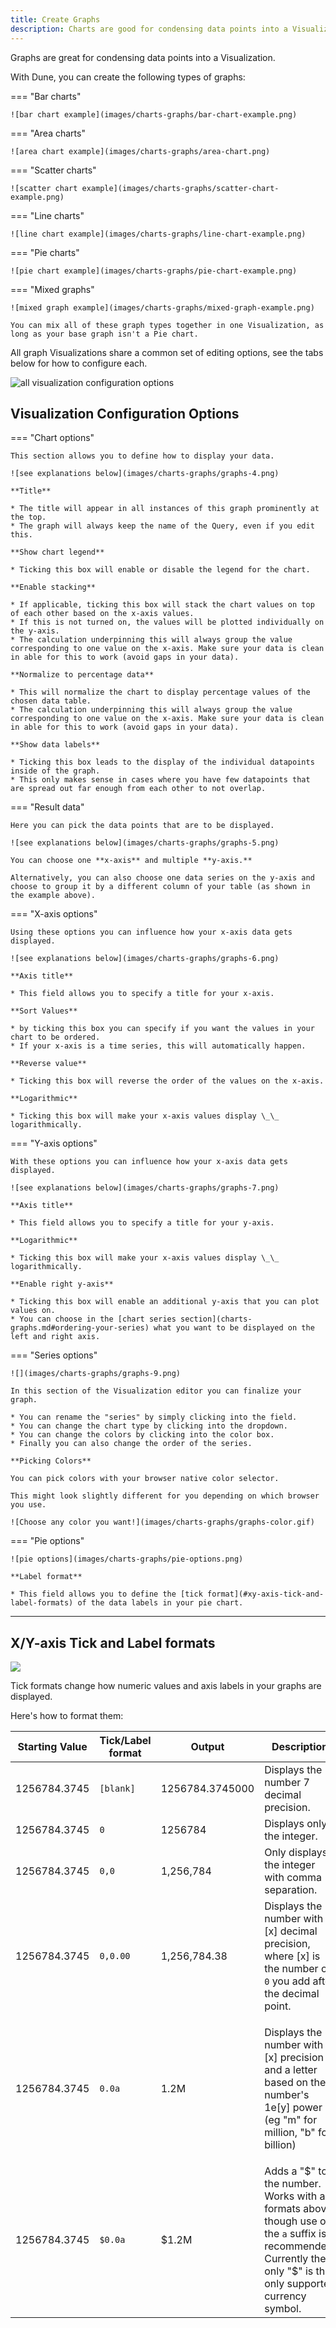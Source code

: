 ```yaml
---
title: Create Graphs
description: Charts are good for condensing data points into a Visualization. Learn how to make them here!
---
```


Graphs are great for condensing data points into a Visualization.

With Dune, you can create the following types of graphs:

=== "Bar charts"

    ![bar chart example](images/charts-graphs/bar-chart-example.png)

=== "Area charts"

    ![area chart example](images/charts-graphs/area-chart.png)

=== "Scatter charts"

    ![scatter chart example](images/charts-graphs/scatter-chart-example.png)

=== "Line charts"

    ![line chart example](images/charts-graphs/line-chart-example.png)

=== "Pie charts"

    ![pie chart example](images/charts-graphs/pie-chart-example.png)

=== "Mixed graphs"

    ![mixed graph example](images/charts-graphs/mixed-graph-example.png)

    You can mix all of these graph types together in one Visualization, as long as your base graph isn't a Pie chart.

All graph Visualizations share a common set of editing options, see the tabs below for how to configure each.

![all visualization configuration options](images/charts-graphs/all-visualization-configuration-options.png)

## Visualization Configuration Options

=== "Chart options"

    This section allows you to define how to display your data.

    ![see explanations below](images/charts-graphs/graphs-4.png)

    **Title**

    * The title will appear in all instances of this graph prominently at the top.
    * The graph will always keep the name of the Query, even if you edit this.

    **Show chart legend**

    * Ticking this box will enable or disable the legend for the chart.

    **Enable stacking**

    * If applicable, ticking this box will stack the chart values on top of each other based on the x-axis values.
    * If this is not turned on, the values will be plotted individually on the y-axis.
    * The calculation underpinning this will always group the value corresponding to one value on the x-axis. Make sure your data is clean in able for this to work (avoid gaps in your data).

    **Normalize to percentage data**

    * This will normalize the chart to display percentage values of the chosen data table.
    * The calculation underpinning this will always group the value corresponding to one value on the x-axis. Make sure your data is clean in able for this to work (avoid gaps in your data).

    **Show data labels**

    * Ticking this box leads to the display of the individual datapoints inside of the graph.
    * This only makes sense in cases where you have few datapoints that are spread out far enough from each other to not overlap.

=== "Result data"

    Here you can pick the data points that are to be displayed.

    ![see explanations below](images/charts-graphs/graphs-5.png)

    You can choose one **x-axis** and multiple **y-axis.**

    Alternatively, you can also choose one data series on the y-axis and choose to group it by a different column of your table (as shown in the example above).

=== "X-axis options"

    Using these options you can influence how your x-axis data gets displayed.

    ![see explanations below](images/charts-graphs/graphs-6.png)

    **Axis title**

    * This field allows you to specify a title for your x-axis.

    **Sort Values**

    * by ticking this box you can specify if you want the values in your chart to be ordered.
    * If your x-axis is a time series, this will automatically happen.

    **Reverse value**

    * Ticking this box will reverse the order of the values on the x-axis.

    **Logarithmic**

    * Ticking this box will make your x-axis values display \_\_ logarithmically.

=== "Y-axis options"

    With these options you can influence how your x-axis data gets displayed.

    ![see explanations below](images/charts-graphs/graphs-7.png)

    **Axis title**

    * This field allows you to specify a title for your y-axis.

    **Logarithmic**

    * Ticking this box will make your x-axis values display \_\_ logarithmically.

    **Enable right y-axis**

    * Ticking this box will enable an additional y-axis that you can plot values on.
    * You can choose in the [chart series section](charts-graphs.md#ordering-your-series) what you want to be displayed on the left and right axis.

=== "Series options"

    ![](images/charts-graphs/graphs-9.png)

    In this section of the Visualization editor you can finalize your graph.

    * You can rename the "series" by simply clicking into the field.
    * You can change the chart type by clicking into the dropdown.
    * You can change the colors by clicking into the color box.
    * Finally you can also change the order of the series.

    **Picking Colors**

    You can pick colors with your browser native color selector.

    This might look slightly different for you depending on which browser you use.

    ![Choose any color you want!](images/charts-graphs/graphs-color.gif)

=== "Pie options"
    
    ![pie options](images/charts-graphs/pie-options.png)
    
    **Label format**

    * This field allows you to define the [tick format](#xy-axis-tick-and-label-formats) of the data labels in your pie chart.

***

## X/Y-axis Tick and Label formats

![](images/charts-graphs/graphs-8.png)

Tick formats change how numeric values and axis labels in your graphs are displayed.

Here's how to format them:

| Starting Value        | Tick/Label format | Output          | Description                                                                                                                                           |
| ------------ | ----------- | --------------- | ----------------------------------------------------------------------------------------------------------------------------------------------------- |
| 1256784.3745 | `[blank]`  | 1256784.3745000 | Displays the number 7 decimal precision.                                                                                                                |
| 1256784.3745 | `0`           | 1256784         | Displays only the integer.                                                                                                                            |
| 1256784.3745 | `0,0`         | 1,256,784       | Only displays the integer with comma separation.                                                                                                      |
| 1256784.3745 | `0,0.00`      | 1,256,784.38    | Displays the number with [x] decimal precision, where [x] is the number of `0` you add after the decimal point.                                                                |
| 1256784.3745 | `0.0a`     | 1.2M            | <p>Displays the number with [x] precision and a letter based on the number's 1e[y] power (eg "m" for million, "b" for billion)  |
| 1256784.3745 | `$0.0a`    | $1.2M           | Adds a "\$" to the number. Works with all formats above though use of the `a` suffix is recommended. Currently the only "\$" is the only supported currency symbol.                                                                                      |